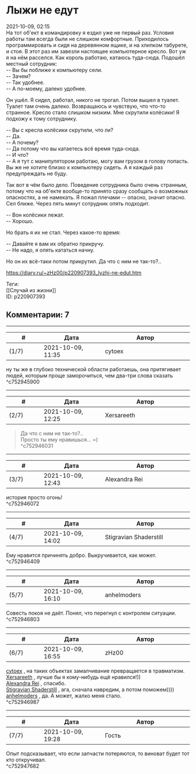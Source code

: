 Лыжи не едут
============

  
2021-10-09, 02:15  
 На тот об'ект в командировку я ездил уже не первый раз. Условия работы там всегда были не слишком комфортные. Приходилось программировать и сидя на деревянном ящике, и на хлипком табурете, и стоя. В этот раз им завезли настоящее компьютерное кресло. Вот уж я на нём расселся. Как король работаю, катаюсь туда-сюда. Подошёл местный сотрудник:   
 -- Вы бы поближе к компьютеру сели.   
 -- Зачем?   
 -- Так удобнее.   
 -- А по-моему, далеко удобнее.   
   
 Он ушёл. Я сидел, работал, никого не трогал. Потом вышел в туалет. Туалет там очень далеко. Возвращаюсь и чувствую, что что-то странное. Кресло стало слишком низким. Мне скрутили колёсики! Я подхожу к тому сотруднику.   
   
 -- Вы с кресла колёсики скрутили, что ли?   
 -- Да.   
 -- А почему?   
 -- Да потому что вы катаетесь всё время туда-сюда.   
 -- И что?   
 -- А я тут с манипулятором работаю, могу вам грузом в голову попасть. Вы же не хотите близко к компьютеру сидеть. А я каждый раз предупреждать не буду.   
   
 Так вот в чём было дело. Поведение сотрудника было очень странным, потому что на об'екте вообще-то принято сразу сообщать о возможных опасностях, а не намекать. Я пожал плечами -- опасно, значит опасно. Сел ближе. Через пять минут сотрудник опять подходит.   
   
 -- Вон колёсики лежат.   
 -- Хорошо.   
   
 Но брать я их не стал. Через какое-то время:   
   
 -- Давайте я вам их обратно прикручу.   
 -- Не надо, я опять кататься начну.   
   
 Но он их всё-таки потом прикрутил. Да что с ним не так-то?..   
  
<https://diary.ru/~zHz00/p220907393_lyzhi-ne-edut.htm>  
  
Теги:  
[[Случай из жизни]]  
ID: p220907393  


Комментарии: 7
--------------

  


---



|         #         |              Дата              |                     Автор                     |           ID           |
| --- | --- | --- | --- |
| (1/7) | 2021-10-09, 11:35 | cytoex | c752945900 |

  
 ну ты же в глубоко технической области работаешь, она притягивает людей, которым проще заморочиться, чем два-три слова сказать   
 ^c752945900

---



|         #         |              Дата              |                     Автор                     |           ID           |
| --- | --- | --- | --- |
| (2/7) | 2021-10-09, 12:25 | Xersareeth | c752946031 |

  
 > Да что с ним не так-то?..   
 Просто ты ему нравишься... =)   
 ^c752946031

---



|         #         |              Дата              |                     Автор                     |           ID           |
| --- | --- | --- | --- |
| (3/7) | 2021-10-09, 12:43 | Alexandra Rei | c752946072 |

  
  история просто огонь!    
 ^c752946072

---



|         #         |              Дата              |                     Автор                     |           ID           |
| --- | --- | --- | --- |
| (4/7) | 2021-10-09, 14:02 | Stigravian Shaderstill | c752946409 |

  
 Ему нравится причинять добро. Выкручивается, как может.   
 ^c752946409

---



|         #         |              Дата              |                     Автор                     |           ID           |
| --- | --- | --- | --- |
| (5/7) | 2021-10-09, 16:10 | anhelmoders | c752946803 |

  
 Совесть покоя не даёт. Понял, что перегнул с контролем ситуации.   
 ^c752946803

---



|         #         |              Дата              |                     Автор                     |           ID           |
| --- | --- | --- | --- |
| (6/7) | 2021-10-09, 16:55 | zHz00 | c752946987 |

  
  [cytoex](https://citoex.diary.ru "Только это красиво и только в этом есть смысл")  , на таких объектах замалчивание превращается в травматизм.   
  [Xersareeth](https://BurrowDeclassified.diary.ru "One more fang")  , лучше бы я кому-нибудь ещё нравился!))   
  [Alexandra Rei](https://Alexandra-world.diary.ru "[REAL]")  , спасибо.   
  [Stigravian Shaderstill](https://stigravian.diary.ru "Science, Death, Rock-n-Roll")  , ага, сначала навредим, а потом поможем))))   
  [anhelmoders](https://anhelmoders.diary.ru "No plans. Only wonders.")  , да. А может, жалко меня стало.   
 ^c752946987

---



|         #         |              Дата              |                     Автор                     |           ID           |
| --- | --- | --- | --- |
| (7/7) | 2021-10-09, 19:28 | Гость | c752947682 |

  
 Опыт подсказывает, что если запчасти потеряются, то виноват будет тот кто откручивал.   
 ^c752947682
